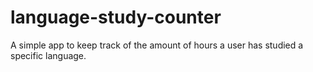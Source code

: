 # language-study-counter
A simple app to keep track of the amount of hours a user has studied a specific language. 
